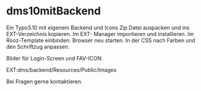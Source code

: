 # dms10mitBackend
Ein Typo3.10 mit eigenem Backend und Icons
Zip Datei auspacken und ins EXT-Verzeichnis kopieren.
Im EXT- Manager importieren und installieren.
Im Rooz-Template einbinden.
Browser neu starten.
In der CSS nach Farben und den Schriftzug anpassen.

Bilder für Login-Screen und FAV-ICON.

EXT:dms/backend/Resources/Public/Images

Bei Fragen gerne kontaktieren.

